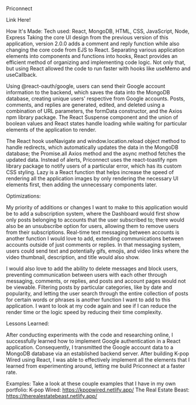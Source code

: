 Priconnect

Link Here!

How It's Made: Tech used: React, MongoDB, HTML, CSS, JavaScript, Node, Express
Taking the core UI design from the previous version of this application, version 2.0.0 adds a comment and reply function while also changing the core code from EJS to React. Separating various application elements into components and functions into hooks, React provides an efficient method of organizing and implementing code logic. Not only that, but using React allowed the code to run faster with hooks like useMemo and useCallback.


Using @react-oauth/google, users can send their Google account information to the backend, which saves the data into the MongoDB database, creating unique users' respective from Google accounts. Posts, comments, and replies are generated, edited, and deleted using a combination of URL parameters, the formData constructor, and the Axios npm library package. The React Suspense component and the union of boolean values and React states handle loading while waiting for particular elements of the application to render.


The React hook useNavigate and window.location.reload object method to handle redirects, which automatically updates the data in the MongoDB database; the Promise.all Axios method and the async method fetches the updated data. Instead of alerts, Priconnect uses the react-toastify npm library package to notify users of a particular error, which has its custom CSS styling. Lazy is a React function that helps increase the speed of rendering all the application images by only rendering the necessary UI elements first, then adding the unnecessary components later.

Optimizations:

My priority of additions or changes I want to make to this application would be to add a subscription system, where the Dashboard would first show only posts belonging to accounts that the user subscribed to; there would also be an unsubscribe option for users, allowing them to remove users from their subscriptions. Real-time text messaging between accounts is another function I would love to add, extending communications between accounts outside of just comments or replies. In that messaging system, users could send text and potentially gifs, emojis, and video links where the video thumbnail, description, and title would also show.


I would also love to add the ability to delete messages and block users, preventing communication between users with each other through messaging, comments, or replies, and posts and account pages would not be viewable. Filtering posts by particular categories, like by date and popularity, and letting the user search through the entire collection of posts for certain words or phrases is another function I want to add to this application. I want to look at my code again and see if I can reduce the render time or the logic speed by reducing their time complexity.

Lessons Learned:

After conducting experiments with the code and researching online, I successfully learned how to implement Google authentication in a React application. Consequently, I transmitted the Google account data to a MongoDB database via an established backend server. After building K-pop Wired using React, I was able to effectively implement all the elements that I learned from experimenting around, letting me build Priconnect at a faster rate.

Examples: Take a look at these couple examples that I have in my own portfolio: K-pop Wired: https://kpopwired.netlify.app/ The Real Estate Beast: https://therealestatebeast.netlify.app/
